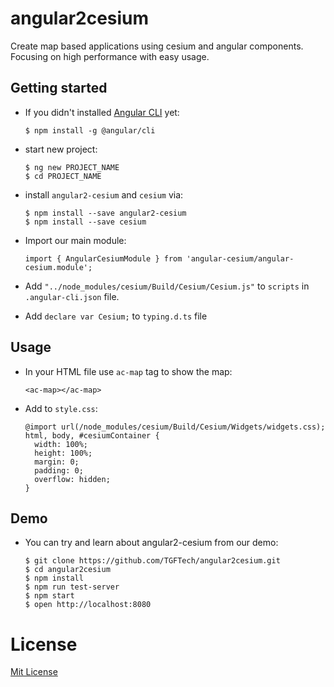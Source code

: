 # angular2cesium
Create map based applications using cesium and angular components.
Focusing on high performance with easy usage.

## Getting started

+ If you didn't installed [Angular CLI](https://github.com/angular/angular-cli) yet:
    ```
    $ npm install -g @angular/cli
    ```
    
+ start new project:
    ```
    $ ng new PROJECT_NAME
    $ cd PROJECT_NAME
    ```
    
+ install `angular2-cesium` and `cesium` via:
  ```
  $ npm install --save angular2-cesium
  $ npm install --save cesium
  ```

+ Import our main module:
    ```
    import { AngularCesiumModule } from 'angular-cesium/angular-cesium.module';
    ```

+ Add `"../node_modules/cesium/Build/Cesium/Cesium.js"`
to `scripts` in `.angular-cli.json` file.

+ Add `declare var Cesium;` to `typing.d.ts` file

## Usage

+ In your HTML file use `ac-map` tag to show the map:
  ```
  <ac-map></ac-map>
  ```
  
+ Add to `style.css`:
  ```
  @import url(/node_modules/cesium/Build/Cesium/Widgets/widgets.css);
  html, body, #cesiumContainer {
    width: 100%;
    height: 100%;
    margin: 0;
    padding: 0;
    overflow: hidden;
  }
  ```

## Demo
+ You can try and learn about angular2-cesium from our demo:
    ```
    $ git clone https://github.com/TGFTech/angular2cesium.git
    $ cd angular2cesium
    $ npm install
    $ npm run test-server
    $ npm start
    $ open http://localhost:8080
    ```

# License
[Mit License](https://opensource.org/licenses/MIT)
    